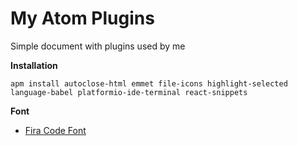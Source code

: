 # My Atom Plugins
Simple document with plugins used by me

__Installation__
```
apm install autoclose-html emmet file-icons highlight-selected language-babel platformio-ide-terminal react-snippets
```

__Font__

+ [Fira Code Font](https://github.com/tonsky/FiraCode)
